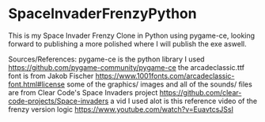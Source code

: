 # SpaceInvaderFrenzyPython
This is my Space Invader Frenzy Clone in Python using pygame-ce, looking forward to publishing a more 
polished where I will publish the exe aswell. 


Sources/References:
pygame-ce is the python library I used https://github.com/pygame-community/pygame-ce
the arcadeclassic.ttf font is from Jakob Fischer https://www.1001fonts.com/arcadeclassic-font.html#license
some of the graphics/ images and all of the sounds/ files are from Clear Code's Space Invaders project https://github.com/clear-code-projects/Space-invaders
a vid I used alot is this reference video of the frenzy version logic https://www.youtube.com/watch?v=EuavtcsJSsI
